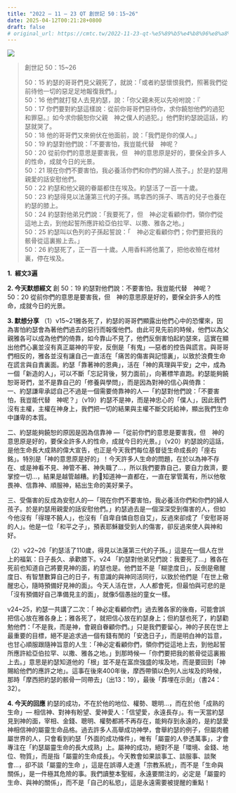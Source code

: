 ```yaml
---
title: "2022 – 11 – 23 QT 創世記 50：15~26"
date: 2025-04-12T00:21:28+0800
draft: false
# original_url: https://cmtc.tw/2022-11-23-qt-%e5%89%b5%e4%b8%96%e8%a8%98-50%ef%bc%9a1526
---
```


![](/images/qt.jpg)
> 創世記 50：15\~26
>
> 50：15 約瑟的哥哥們見父親死了，就說：「或者約瑟懷恨我們，照著我們從前待他一切的惡足足地報復我們。」  
> 50：16 他們就打發人去見約瑟，說：「你父親未死以先吩咐說：『  
> 50：17 你們要對約瑟這樣說：從前你哥哥們惡待你，求你饒恕他們的過犯和罪惡。』如今求你饒恕你父親　神之僕人的過犯。」他們對約瑟說這話，約瑟就哭了。  
> 50：18 他的哥哥們又來俯伏在他面前，說：「我們是你的僕人。」  
> 50：19 約瑟對他們說：「不要害怕，我豈能代替　神呢？  
> 50：20 從前你們的意思是要害我，但　神的意思原是好的，要保全許多人的性命，成就今日的光景。  
> 50：21 現在你們不要害怕，我必養活你們和你們的婦人孩子。」於是約瑟用親愛的話安慰他們。  
> 50：22 約瑟和他父親的眷屬都住在埃及。約瑟活了一百一十歲。  
> 50：23 約瑟得見以法蓮第三代的子孫。瑪拿西的孫子、瑪吉的兒子也養在約瑟的膝上。  
> 50：24 約瑟對他弟兄們說：「我要死了，但　神必定看顧你們，領你們從這地上去，到他起誓所應許給亞伯拉罕、以撒、雅各之地。」  
> 50：25 約瑟叫以色列的子孫起誓說：「　神必定看顧你們；你們要把我的骸骨從這裏搬上去。」  
> 50：26 約瑟死了，正一百一十歲。人用香料將他薰了，把他收殮在棺材裏，停在埃及。

**1.  經文3遍**

**2. 今天默想經文**
創 50：19 約瑟對他們說：不要害怕，我豈能代替　神呢？  
50：20 從前你們的意思是要害我，但　神的意思原是好的，要保全許多人的性命，成就今日的光景。

**3. 默想分享**
（1）v15\~21雅各死了，約瑟的哥哥們顯露出他們心中的恐懼來，因為害怕約瑟會為著他們過去的惡行而報復他們。由此可見先前的時候，他們以為父親雅各可以成為他們的倚靠，如今靠山不見了，他們反倒害怕起約瑟來，這實在顯出他們心裏並沒有真正屬神的平安，反倒是「有鬼」—惡者的控告與謊言。與哥哥們相反的，雅各並沒有讓自己一直活在「痛苦的傷害與記憶裏」，以致於浪費生命在謊言與自責裏面。約瑟「靠著神的恩典」，活在「神的真理與平安」之中，成為一個「新造的人」，可以不斷「忘記背後，努力面前」，向著標竿直跑。約瑟能夠饒恕哥哥們，並不是靠自己的「修養與學問」，而是因為對神的信心與倚靠：  
一、約瑟謙卑承認自己不過是一個需要倚靠神的人—「約瑟對他們說：「不要害怕，我豈能代替　神呢？」（v19）約瑟不是神，而是神忠心的「僕人」，因此我們沒有主權，主權在神身上，我們把一切的結果與主權不斷交託給神，顯出我們生命中謙卑的本質。

二、約瑟能夠饒恕的原因是因為信靠神 —「從前你們的意思是要害我，但　神的意思原是好的，要保全許多人的性命，成就今日的光景。」（v20）約瑟說的這話，是他生命長大成熟的偉大宣告，也正是今天我們每位基督徒生命成長的「座右銘」。特別是「神的意思原是好的」！今天許多人生命的問題，在於以為神不存在、或是神看不見、神管不著、神失職了…，所以我們要靠自己，要自力救濟，要掌控一切…，結果是越管越糟。約𢜈知道神一直都在，一直在掌管萬有，所以他敬畏神、信靠神、順服神，結出生命的美好果子。

三、受傷害的反成為安慰人的—「現在你們不要害怕，我必養活你們和你們的婦人孩子。於是約瑟用親愛的話安慰他們。」約瑟過去是一個深深受到傷害的人，但如今他沒有「得理不饒人」，也沒有「自卑自憐自怨自艾」，反過來卻成了「安慰哥哥的人」。他是一位「和平之子」，預表耶穌雖受到人的傷害，卻反過來使人與神和好。

（2）v22\~26「約瑟活了110歲，得見以法蓮第三代的子孫。」這是在一個人在世上的福氣：日子長久、承歡膝下。v24 「約瑟對他弟兄們說：我要死了…」雅各在死前也知道自己將要見神的面，約瑟也是。他們並不是「糊塗度日」，反倒是儆醒度日、有智慧數算自己的日子，有意識的與神同活同行，以致於他們是「在世上儆醒忠心，隨時預備好見神的面」。今天人活在世，人人都會死，但最怕與可悲的是「沒有預備好自己準備見主的面」，就像5個愚拙的童女一樣。

v24\~25，約瑟一共講了二次：「 神必定看顧你們」過去雅各家的後裔，可能會誤把信心放在雅各身上；雅各死了，就把信心放在約瑟身上；但約瑟也死了，約瑟勸勉他們：「不是我，而是神，會親自眷顧你們。」只是我們要留心，神的子民在世上最重要的目標，絕不是追求過一個有錢有閒的「安逸日子」，而是明白神的旨意，也甘心順服跟隨神旨意的人生：「神必定看顧你們，領你們從這地上去，到他起誓所應許給亞伯拉罕、以撒、雅各之地。」到那時候—「你們要把我的骸骨從這裏搬上去。」意思是約瑟知道他的「根」並不是在富庶強盛的埃及地，而是要回到「神賜給他們的應許之地」。這事在後來400年後，摩西帶領以色列人出埃及的時候，那時「摩西把約瑟的骸骨一同帶去」（出13：19），最後「葬埋在示劍」（書24：32）。

**4. 今天的回應**
約瑟的成功，不在於他的地位、權勢、聰明…，而在於他「成熟的生命」— 相信神、對神有盼望、愛神愛人：「信望愛，永遠長存」。有一天當約瑟見到神的面，宰相、金錢、聰明、權勢都將不再存在，能夠存到永遠的，是約瑟愛神相信神的屬靈生命品格。過去許多人高舉成功神學，會舉約瑟的例子，但屬肉體屬世界的人，只會看到約瑟「外面的成功條件」，唯有「屬靈的人參透萬事」，才會專注在「約瑟屬靈生命的長大成熟」上。屬神的成功，絕對不是「環境、金錢、地位、物質」，而是指「屬靈的生命成長」。今天教會如果談事工、談服事、談聚會…，卻不談「屬靈的生命 」，這是在誤導人走進「宗教系統」，而不是「生命與關係」，是一件極其危險的事。我們讀整本聖經，永遠要關注的，必定是「屬靈的生命、與神的關係」，而不是「自己的私慾」，這是永遠需要被提醒的重點！
